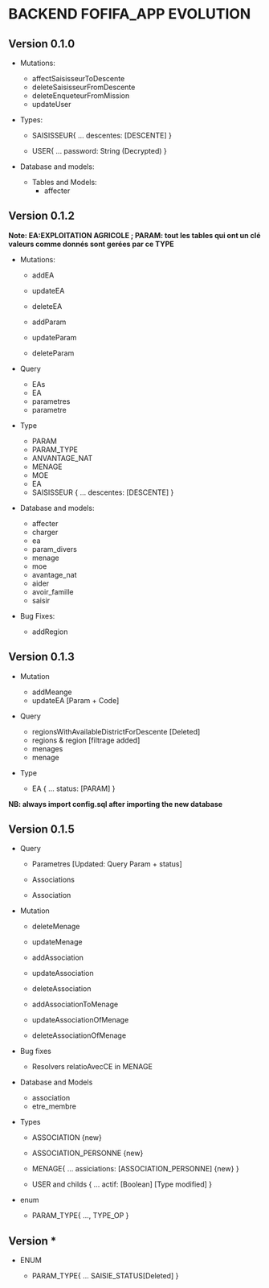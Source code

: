 # BACKEND FOFIFA_APP EVOLUTION

## Version 0.1.0

* Mutations:
  * affectSaisisseurToDescente
  * deleteSaisisseurFromDescente
  * deleteEnqueteurFromMission
  * updateUser

* Types:
  * SAISISSEUR{
    ...
descentes: [DESCENTE] 
}

  * USER{
    ...
password: String (Decrypted)
}

* Database and models:
  * Tables and Models:
    * affecter


## Version 0.1.2

**Note: EA:EXPLOITATION AGRICOLE ; PARAM: tout les tables qui ont un clé valeurs comme donnés sont gerées par ce TYPE**

* Mutations:
  * addEA
  * updateEA
  * deleteEA

  * addParam
  * updateParam
  * deleteParam

* Query
  * EAs
  * EA
  * parametres
  * parametre

* Type
  * PARAM
  * PARAM_TYPE
  * ANVANTAGE_NAT
  * MENAGE
  * MOE
  * EA
  * SAISISSEUR {
    ...
     descentes: [DESCENTE]
  }
  
* Database and models:
  * affecter
  * charger
  * ea
  * param_divers
  * menage
  * moe
  * avantage_nat
  * aider
  * avoir_famille
  * saisir

* Bug Fixes:
  * addRegion


## Version 0.1.3

* Mutation
  * addMeange
  * updateEA [Param + Code]

* Query
  * regionsWithAvailableDistrictForDescente [Deleted]
  * regions & region [filtrage added]
  * menages
  * menage

* Type
  * EA {
    ...
    status: [PARAM]
  }

**NB: always import config.sql after importing the new database**


## Version 0.1.5

* Query

  * Parametres [Updated: Query Param + status]

  * Associations
  * Association

* Mutation
  
  * deleteMenage
  * updateMenage
  
  * addAssociation
  * updateAssociation
  * deleteAssociation

  * addAssociationToMenage
  * updateAssociationOfMenage
  * deleteAssociationOfMenage

* Bug fixes

  * Resolvers relatioAvecCE in  MENAGE

* Database and Models

  * association
  * etre_membre

* Types

  * ASSOCIATION {new}
  * ASSOCIATION_PERSONNE {new}
  * MENAGE{
    ...
     assiciations: [ASSOCIATION_PERSONNE] {new}
  }

  * USER and childs {
    ...
    actif: [Boolean] [Type modified]
  }

* enum
  * PARAM_TYPE{
    ...,
    TYPE_OP
  }

## Version *

  * ENUM

    * PARAM_TYPE{
      ...
      SAISIE_STATUS[Deleted]
    }
